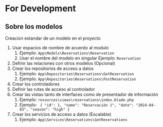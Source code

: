 # For Development

## Sobre los modelos
Creacion estandar de un modelo en el proyecto

1. Usar espacios de nombre de acuerdo al modulo
    1. Ejemplo: `App\Models\Reservations\Reservation`
    2. Usar el nombre del modelo en singular Ejemplo: `Reservation`
3. Definir las relaciones con otros modelos (Opcional)
4. Crear los repositorios de acceso a datos
    1. Ejemplo: `App\Repositories\Reservations\GetReservation`
    1. Ejemplo: `App\Repositories\Reservations\PostReservation`
5. Crear los controladores
6. Definir las rutas de acceso al controlador
7. Crear las vistas tanto de interfaces como de presentador de información
    1. Ejemplo: `resources\views\reservations\index.blade.php`
    2. Ejemplo: ` { "id": 1, "name": "Reservación 1", "date": "2024-04-03", "season": "high" }`
8. Crear los servicios de acceso a datos (Escalable)
    1. Ejemplo: `App\Services\Reservations\GetReservations`